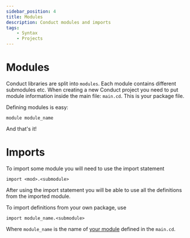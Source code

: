 ```yaml
---
sidebar_position: 4
title: Modules
description: Conduct modules and imports
tags:
    - Syntax
    - Projects
---
```


# Modules

Conduct libraries are split into `modules`. Each module contains different submodules etc.
When creating a new Conduct project you need to put module information inside the main file:
`main.cd`. This is your package file.

Defining modules is easy:

```conduct title=src/main.cd
module module_name
```

And that's it!

# Imports

To import some module you will need to use the import statement

```conduct
import <mod>.<submodule>
```

After using the import statement you will be able to use all the definitions from the imported module.

To import definitions from your own package, use

```conduct
import module_name.<submodule>
```

Where `module_name` is the name of [your module](#modules) defined in the `main.cd`.